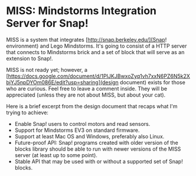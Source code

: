 MISS: Mindstorms Integration Server for Snap!
=============================================

MISS is a system that integrates [http://snap.berkeley.edu/](Snap! environment) and Lego Mindstorms. It's going to consist of a HTTP server that connects to Mindstorms brick and a set of block that will serve as an extension to Snap!.

MISS is not ready yet; however, a [https://docs.google.com/document/d/1PIJKJBwxoZyq1vh7xxN6PZ6N5k2XbjYJ5npDYOm086E/edit?usp=sharing](design document) exists for those who are curious. Feel free to leave a comment inside. They will be appreciated (unless they are not about MISS, but about your cat).

Here is a brief excerpt from the design document that recaps what I'm trying to achieve:

* Enable Snap! users to control motors and read sensors.
* Support for Mindstorms EV3 on standard firmware.
* Support at least Mac OS and Windows, preferably also Linux.
* Future-proof API: Snap! programs created with older version of the blocks library should be able to run with newer versions of the MISS server (at least up to some point).
* Stable API that may be used with or without a supported set of Snap! blocks.
